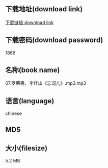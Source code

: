 ## 下载地址(download link)
[下载链接 download link](https://voluble-croquembouche-d321dc.netlify.app/?s=07.%E7%BD%97%E8%8D%A3%E5%AF%BF%E3%80%81%E6%9D%8E%E6%A1%82%E5%B1%B1%E3%80%8A%E5%BF%98%E8%AF%8D%E5%84%BF%E3%80%8B.mp3)

## 下载密码(download password)
1866

## 名称(book name)
07.罗荣寿、李桂山《忘词儿》.mp3.mp3

## 语言(language)
chinese

## MD5


## 大小(filesize)
5.2 MB

